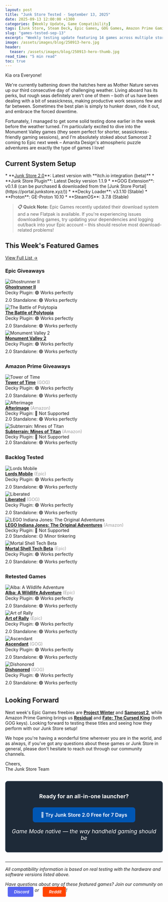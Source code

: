 ```yaml
---
layout: post
title: "Junk Store Tested - September 13, 2025"
date: 2025-09-13 12:00:00 +1300
categories: [Weekly Update, Game Compatibility]
tags: [Junk Store, Steam Deck, Epic Games, GOG Games, Amazon Prime Gaming, Decky Plugin, Game Mode, Non-Steam Games, itch.io Games, Game Compatibility]
slug: "games-tested-sep-13"
excerpt: "Weekly testing update featuring 14 games across multiple storefronts. Testing compatibility with Steam Deck and Junk Store."
image: /assets/images/blog/250913-hero.jpg
header:
  teaser: /assets/images/blog/250913-hero-thumb.jpg
read_time: "5 min read"
toc: true
---
```


Kia ora Everyone!

We're currently battening down the hatches here as Mother Nature serves up our third consecutive day of challenging weather. Living aboard has its perks, but rough seas definitely aren't one of them – both of us have been dealing with a bit of seasickness, making productive work sessions few and far between. Sometimes the best plan is simply to hunker down, ride it out, and embrace the forced downtime.

Fortunately, I managed to get some solid testing done earlier in the week before the weather turned. I'm particularly excited to dive into the Monument Valley games (they seem perfect for shorter, seasickness-friendly gaming sessions), and I'm absolutely stoked about Samorost 2 coming to Epic next week – Amanita Design's atmospheric puzzle adventures are exactly the type of games I love!

<h2 style="text-align: left !important; margin-left: 0;">Current System Setup</h2>
* **<a href="/buy_now/">Junk Store 2.0</a>**: Latest version with **itch.io integration (beta)**
* **Junk Store Plugin**: Latest Decky version 1.1.9
* **GOG Extension**: v0.1.8 (can be purchased & downloaded from the [Junk Store Portal](https://portal.junkstore.xyz/))
* **Decky Loader**: v3.1.10 (Stable)
* **Proton**: GE-Proton 10.10
* **SteamOS**: 3.7.8 (Stable)

> **📋 Quick Note:** Epic Games recently updated their download system and a new Flatpak is available. If you're experiencing issues downloading games, try updating your dependencies and logging out/back into your Epic account – this should resolve most download-related problems!

<h2 style="text-align: left !important; margin-left: 0;">This Week's Featured Games</h2>

<a href="/tested-games/" class="inline-games-cta-button">View Full List →</a>

### Epic Giveaways

<div class="game-entry">
  <img src="https://images.gog.com/916054a7da196bb23e1c50bd29511ada7c87ea1db08de1d26339b829f25dc66b.jpg?namespace=gamesdb" alt="Ghostrunner II" class="game-thumbnail">
  <div class="game-details">
    <strong><a href="https://store.epicgames.com/en-US/p/ghostrunner-2" target="_blank">Ghostrunner II</a></strong>
    <div class="compatibility-info">
      <div class="compatibility-line">Decky Plugin: 🟢 Works perfectly</div>
        <div class="compatibility-line">2.0 Standalone: 🟢 Works perfectly</div>
    </div>
  </div>
</div>

<div class="game-entry">
  <img src="https://steamcdn-a.akamaihd.net/steam/apps/874390/capsule_231x87.jpg" alt="The Battle of Polytopia" class="game-thumbnail">
  <div class="game-details">
    <strong><a href="https://store.epicgames.com/en-US/p/the-battle-of-polytopia-12fed6" target="_blank">The Battle of Polytopia</a></strong>
    <div class="compatibility-info">
      <div class="compatibility-line">Decky Plugin: 🟢 Works perfectly</div>
        <div class="compatibility-line">2.0 Standalone: 🟢 Works perfectly</div>
    </div>
  </div>
</div>

<div class="game-entry">
  <img src="https://steamcdn-a.akamaihd.net/steam/apps/1927740/capsule_231x87.jpg" alt="Monument Valley 2" class="game-thumbnail">
  <div class="game-details">
    <strong><a href="https://store.epicgames.com/en-US/p/monument-valley-2-addd02" target="_blank">Monument Valley 2</a></strong>
    <div class="compatibility-info">
      <div class="compatibility-line">Decky Plugin: 🟢 Works perfectly</div>
        <div class="compatibility-line">2.0 Standalone: 🟢 Works perfectly</div>
    </div>
  </div>
</div>

### Amazon Prime Giveaways

<div class="game-entry">
  <img src="https://images.gog.com/a7a09b3ac646a6cb2ff952df4c6ff40d5ffe2e073db809b1bae25584736d94a9.jpg?namespace=gamesdb" alt="Tower of Time" class="game-thumbnail">
  <div class="game-details">
    <strong><a href="https://www.gog.com/en/game/tower_of_time" target="_blank">Tower of Time</a></strong> <span style="color: #999;">(GOG)</span>
    <div class="compatibility-info">
      <div class="compatibility-line">Decky Plugin: 🟢 Works perfectly</div>
        <div class="compatibility-line">2.0 Standalone: 🟢 Works perfectly</div>
    </div>
  </div>
</div>

<div class="game-entry">
  <img src="https://steamcdn-a.akamaihd.net/steam/apps/1701520/capsule_231x87.jpg" alt="Afterimage" class="game-thumbnail">
  <div class="game-details">
    <strong><a href="#" target="_blank">Afterimage</a></strong> <span style="color: #999;">(Amazon)</span>
    <div class="compatibility-info">
      <div class="compatibility-line">Decky Plugin: 🚫 Not Supported</div>
        <div class="compatibility-line">2.0 Standalone: 🟢 Works perfectly</div>
    </div>
  </div>
</div>

<div class="game-entry">
  <img src="https://steamcdn-a.akamaihd.net/steam/apps/1573100/capsule_231x87.jpg" alt="Subterrain: Mines of Titan" class="game-thumbnail">
  <div class="game-details">
    <strong><a href="#" target="_blank">Subterrain: Mines of Titan</a></strong> <span style="color: #999;">(Amazon)</span>
    <div class="compatibility-info">
      <div class="compatibility-line">Decky Plugin: 🚫 Not Supported</div>
        <div class="compatibility-line">2.0 Standalone: 🟢 Works perfectly</div>
    </div>
  </div>
</div>

### Backlog Tested

<div class="game-entry">
  <img src="https://images.gog.com/0cf063c8d36640df637982c3d7f9c9eb838e347cbc55b3fad50da352ea81d2bb.jpg?namespace=gamesdb" alt="Lords Mobile" class="game-thumbnail">
  <div class="game-details">
    <strong><a href="https://store.epicgames.com/en-US/p/lords-mobile-014f32" target="_blank">Lords Mobile</a></strong> <span style="color: #999;">(Epic)</span>
    <div class="compatibility-info">
      <div class="compatibility-line">Decky Plugin: 🟢 Works perfectly</div>
        <div class="compatibility-line">2.0 Standalone: 🟢 Works perfectly</div>
    </div>
  </div>
</div>

<div class="game-entry">
  <img src="https://images.gog.com/f40ff0211e465aaf814aff67b3fd040b56281f866f4846b5ec6ddb1e9717770f.jpg?namespace=gamesdb" alt="Liberated" class="game-thumbnail">
  <div class="game-details">
    <strong><a href="https://www.gog.com/en/game/liberated" target="_blank">Liberated</a></strong> <span style="color: #999;">(GOG)</span>
    <div class="compatibility-info">
      <div class="compatibility-line">Decky Plugin: 🟢 Works perfectly</div>
        <div class="compatibility-line">2.0 Standalone: 🟢 Works perfectly</div>
    </div>
  </div>
</div>

<div class="game-entry">
  <img src="https://steamcdn-a.akamaihd.net/steam/apps/32330/capsule_231x87.jpg" alt="LEGO Indiana Jones: The Original Adventures" class="game-thumbnail">
  <div class="game-details">
    <strong><a href="#" target="_blank">LEGO Indiana Jones: The Original Adventures</a></strong> <span style="color: #999;">(Amazon)</span>
    <div class="compatibility-info">
      <div class="compatibility-line">Decky Plugin: 🚫 Not Supported</div>
        <div class="compatibility-line">2.0 Standalone: 🟡 Minor tinkering</div>
    </div>
  </div>
</div>

<div class="game-entry">
  <img src="https://steamcdn-a.akamaihd.net/steam/apps/1110910/capsule_231x87.jpg" alt="Mortal Shell Tech Beta" class="game-thumbnail">
  <div class="game-details">
    <strong><a href="https://store.epicgames.com/en-US/p/mortal-shell" target="_blank">Mortal Shell Tech Beta</a></strong> <span style="color: #999;">(Epic)</span>
    <div class="compatibility-info">
      <div class="compatibility-line">Decky Plugin: 🟢 Works perfectly</div>
        <div class="compatibility-line">2.0 Standalone: 🟢 Works perfectly</div>
    </div>
  </div>
</div>

### Retested Games

<div class="game-entry">
  <img src="https://images.gog.com/a835897e14e64edb71d9c48e8da22e047304b6266586569f7ffcb49696c9f51b.jpg?namespace=gamesdb" alt="Alba: A Wildlife Adventure" class="game-thumbnail">
  <div class="game-details">
    <strong><a href="https://store.epicgames.com/en-US/p/alba-a-wildlife-adventure-93736a" target="_blank">Alba: A Wildlife Adventure</a></strong> <span style="color: #999;">(Epic)</span>
    <div class="compatibility-info">
      <div class="compatibility-line">Decky Plugin: 🟢 Works perfectly</div>
        <div class="compatibility-line">2.0 Standalone: 🟢 Works perfectly</div>
    </div>
  </div>
</div>

<div class="game-entry">
  <img src="https://images.gog.com/b489b17adecb4e813fe37f8501373c52d233e259ce4ca1525f332b2917013abc.jpg?namespace=gamesdb" alt="Art of Rally" class="game-thumbnail">
  <div class="game-details">
    <strong><a href="https://store.epicgames.com/en-US/p/art-of-rally" target="_blank">Art of Rally</a></strong> <span style="color: #999;">(Epic)</span>
    <div class="compatibility-info">
      <div class="compatibility-line">Decky Plugin: 🟢 Works perfectly</div>
        <div class="compatibility-line">2.0 Standalone: 🟢 Works perfectly</div>
    </div>
  </div>
</div>

<div class="game-entry">
  <img src="https://images.gog.com/faaa39ce7bcf3d3d6ec8df1cddfb88cc8f89c65804fdc41f9a9d1deca3a7243f.jpg?namespace=gamesdb" alt="Ascendant" class="game-thumbnail">
  <div class="game-details">
    <strong><a href="https://www.gog.com/en/game/ascendant" target="_blank">Ascendant</a></strong> <span style="color: #999;">(GOG)</span>
    <div class="compatibility-info">
      <div class="compatibility-line">Decky Plugin: 🟢 Works perfectly</div>
        <div class="compatibility-line">2.0 Standalone: 🟢 Works perfectly</div>
    </div>
  </div>
</div>

<div class="game-entry">
  <img src="https://images.gog.com/39f4dfc1951e7beb36b71271b2b415fabd882a56645a01fe03eedadbc5e0c298.jpg?namespace=gamesdb" alt="Dishonored" class="game-thumbnail">
  <div class="game-details">
    <strong><a href="https://www.gog.com/en/game/dishonored_definitive_edition" target="_blank">Dishonored</a></strong> <span style="color: #999;">(GOG)</span>
    <div class="compatibility-info">
      <div class="compatibility-line">Decky Plugin: 🟢 Works perfectly</div>
        <div class="compatibility-line">2.0 Standalone: 🟢 Works perfectly</div>
    </div>
  </div>
</div>



<h2 style="text-align: left !important; margin-left: 0;">Looking Forward</h2>

Next week's Epic Games freebies are **[Project Winter](https://store.epicgames.com/en-US/p/project-winter-3b9e84)** and **[Samorost 2](https://store.epicgames.com/en-US/p/samorost-2-1b9bb1)**, while Amazon Prime Gaming brings us **[Residual](https://www.gog.com/en/game/residual)** and **[Fate: The Cursed King](https://www.gog.com/en/game/fate_the_cursed_king)** (both GOG keys). Looking forward to testing these titles and seeing how they perform with our Junk Store setup!

We hope you're having a wonderful time wherever you are in the world, and as always, if you've got any questions about these games or Junk Store in general, please don't hesitate to reach out through our community channels.

Cheers,  
The Junk Store Team

<div class="inline-blog-cta">
  <p><strong>Ready for an all-in-one launcher?</strong></p>
  <a href="/buy_now/" class="inline-blog-cta-button">
    🚀 Try Junk Store 2.0 Free for 7 Days
  </a>
  <p class="inline-cta-subtext">Game Mode native — the way handheld gaming should be</p>
</div>

---

*All compatibility information is based on real testing with the hardware and software versions listed above.*

*Have questions about any of these featured games? Join our community on <a href="https://discord.gg/6mRUhR6Teh" target="_blank" rel="noopener" class="community-btn discord-btn"><i class="fab fa-discord" style="margin-right: 6px;"></i>Discord</a> or <a href="https://www.reddit.com/r/JunkStore" target="_blank" rel="noopener" class="community-btn reddit-btn"><i class="fab fa-reddit" style="margin-right: 6px;"></i>Reddit</a>!*

<style>
.community-btn {
  display: inline-flex;
  align-items: center;
  padding: 6px 12px;
  border-radius: 4px;
  text-decoration: none;
  font-weight: 600;
  font-size: 13px;
  transition: all 0.2s ease;
  border: 2px solid transparent;
  margin-left: 8px;
  color: white !important;
}

.discord-btn {
  background: #5865f2;
}

.reddit-btn {
  background: #ff4500;
}

.community-btn:hover {
  transform: translateY(-1px);
  box-shadow: 0 4px 12px rgba(0, 0, 0, 0.3);
  text-decoration: none;
  color: white !important;
  opacity: 0.9;
}

.inline-blog-cta {
  text-align: center;
  background: #1e2a38;
  border-radius: 8px;
  padding: 20px;
  margin: 30px 0;
  border: 1px solid #3a4a5c;
}

.inline-blog-cta p {
  margin-bottom: 15px;
  color: #fff;
  font-size: 1.1rem;
}

.inline-blog-cta-button {
  display: inline-block;
  background: #0056b3;
  color: #fff !important;
  padding: 12px 24px;
  border-radius: 8px;
  text-decoration: none;
  font-weight: 600;
  font-size: 1rem;
  transition: all 0.3s ease;
  margin: 10px 0;
  border: 2px solid #0056b3;
}

.inline-blog-cta-button:hover,
.inline-blog-cta-button:visited,
.inline-blog-cta-button:visited:hover {
  background: #004494;
  border-color: #004494;
  color: #fff !important;
  transform: translateY(-2px);
  box-shadow: 0 4px 15px rgba(0, 86, 179, 0.4);
  text-decoration: none;
}

.inline-cta-subtext {
  margin-top: 8px;
  color: #cceeff;
  font-size: 0.9rem;
  font-style: italic;
}
</style>